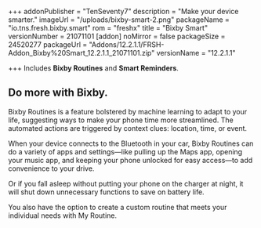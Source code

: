 +++
addonPublisher = "TenSeventy7"
description = "Make your device smarter."
imageUrl = "/uploads/bixby-smart-2.png"
packageName = "io.tns.fresh.bixby.smart"
rom = "freshx"
title = "Bixby Smart"
versionNumber = 21071101
[addon]
noMirror = false
packageSize = 24520277
packageUrl = "Addons/12.2.1.1/FRSH-Addon_Bixby%20Smart_12.2.1.1_21071101.zip"
versionName = "12.2.1.1"

+++
Includes **Bixby Routines** and **Smart Reminders**.

## Do more with Bixby.

Bixby Routines is a feature bolstered by machine learning to adapt to your life, suggesting ways to make your phone time more streamlined. The automated actions are triggered by context clues: location, time, or event.

When your device connects to the Bluetooth in your car, Bixby Routines can do a variety of apps and settings—like pulling up the Maps app, opening your music app, and keeping your phone unlocked for easy access—to add convenience to your drive.

Or if you fall asleep without putting your phone on the charger at night, it will shut down unnecessary functions to save on battery life. 

You also have the option to create a custom routine that meets your individual needs with My Routine.